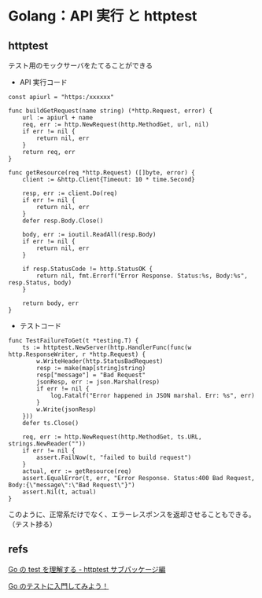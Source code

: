 # Golang：API 実行 と httptest

## httptest

テスト用のモックサーバをたてることができる

- API 実行コード

```golang
const apiurl = "https:/xxxxxx"

func buildGetRequest(name string) (*http.Request, error) {
	url := apiurl + name
	req, err := http.NewRequest(http.MethodGet, url, nil)
	if err != nil {
		return nil, err
	}
	return req, err
}

func getResource(req *http.Request) ([]byte, error) {
	client := &http.Client{Timeout: 10 * time.Second}

	resp, err := client.Do(req)
	if err != nil {
		return nil, err
	}
	defer resp.Body.Close()

	body, err := ioutil.ReadAll(resp.Body)
	if err != nil {
		return nil, err
	}

	if resp.StatusCode != http.StatusOK {
		return nil, fmt.Errorf("Error Response. Status:%s, Body:%s", resp.Status, body)
	}

	return body, err
}
```

- テストコード

```golang
func TestFailureToGet(t *testing.T) {
	ts := httptest.NewServer(http.HandlerFunc(func(w http.ResponseWriter, r *http.Request) {
		w.WriteHeader(http.StatusBadRequest)
		resp := make(map[string]string)
		resp["message"] = "Bad Request"
		jsonResp, err := json.Marshal(resp)
		if err != nil {
			log.Fatalf("Error happened in JSON marshal. Err: %s", err)
		}
		w.Write(jsonResp)
	}))
	defer ts.Close()

	req, err := http.NewRequest(http.MethodGet, ts.URL, strings.NewReader(""))
	if err != nil {
		assert.FailNow(t, "failed to build request")
	}
	actual, err := getResource(req)
	assert.EqualError(t, err, "Error Response. Status:400 Bad Request, Body:{\"message\":\"Bad Request\"}")
	assert.Nil(t, actual)
}
```

このように、正常系だけでなく、エラーレスポンスを返却させることもできる。（テスト捗る）

## refs

[Go の test を理解する - httptest サブパッケージ編](https://budougumi0617.github.io/2020/05/29/go-testing-httptest/)

[Go のテストに入門してみよう！](https://future-architect.github.io/articles/20200601/#API%E3%82%B5%E3%83%BC%E3%83%90%E3%81%AB%E3%82%A2%E3%82%AF%E3%82%BB%E3%82%B9%E3%81%99%E3%82%8B%E3%83%86%E3%82%B9%E3%83%88%E3%82%92%E3%81%97%E3%81%9F%E3%81%84)
